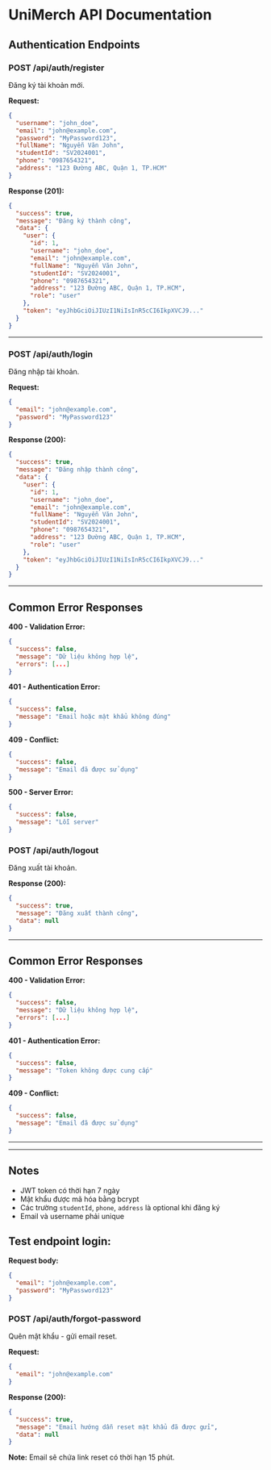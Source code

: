 
# UniMerch API Documentation

## Authentication Endpoints

### POST /api/auth/register
Đăng ký tài khoản mới.

**Request:**
```json
{
  "username": "john_doe",
  "email": "john@example.com",
  "password": "MyPassword123",
  "fullName": "Nguyễn Văn John",
  "studentId": "SV2024001",
  "phone": "0987654321",
  "address": "123 Đường ABC, Quận 1, TP.HCM"
}
```

**Response (201):**
```json
{
  "success": true,
  "message": "Đăng ký thành công",
  "data": {
    "user": {
      "id": 1,
      "username": "john_doe",
      "email": "john@example.com",
      "fullName": "Nguyễn Văn John",
      "studentId": "SV2024001",
      "phone": "0987654321",
      "address": "123 Đường ABC, Quận 1, TP.HCM",
      "role": "user"
    },
    "token": "eyJhbGciOiJIUzI1NiIsInR5cCI6IkpXVCJ9..."
  }
}
```

---

### POST /api/auth/login
Đăng nhập tài khoản.

**Request:**
```json
{
  "email": "john@example.com",
  "password": "MyPassword123"
}
```

**Response (200):**
```json
{
  "success": true,
  "message": "Đăng nhập thành công",
  "data": {
    "user": {
      "id": 1,
      "username": "john_doe",
      "email": "john@example.com",
      "fullName": "Nguyễn Văn John",
      "studentId": "SV2024001",
      "phone": "0987654321",
      "address": "123 Đường ABC, Quận 1, TP.HCM",
      "role": "user"
    },
    "token": "eyJhbGciOiJIUzI1NiIsInR5cCI6IkpXVCJ9..."
  }
}
```

---

## Common Error Responses

**400 - Validation Error:**
```json
{
  "success": false,
  "message": "Dữ liệu không hợp lệ",
  "errors": [...]
}
```

**401 - Authentication Error:**
```json
{
  "success": false,
  "message": "Email hoặc mật khẩu không đúng"
}
```

**409 - Conflict:**
```json
{
  "success": false,
  "message": "Email đã được sử dụng"
}
```

**500 - Server Error:**
```json
{
  "success": false,
  "message": "Lỗi server"
}
```
### POST /api/auth/logout
Đăng xuất tài khoản.

**Response (200):**
```json
{
  "success": true,
  "message": "Đăng xuất thành công",
  "data": null
}
```

---

## Common Error Responses

**400 - Validation Error:**
```json
{
  "success": false,
  "message": "Dữ liệu không hợp lệ",
  "errors": [...]
}
```

**401 - Authentication Error:**
```json
{
  "success": false,
  "message": "Token không được cung cấp"
}
```

**409 - Conflict:**
```json
{
  "success": false,
  "message": "Email đã được sử dụng"
}
```

---
---

## Notes
- JWT token có thời hạn 7 ngày
- Mật khẩu được mã hóa bằng bcrypt
- Các trường `studentId`, `phone`, `address` là optional khi đăng ký
- Email và username phải unique

## Test endpoint login:

**Request body:**
```json
{
  "email": "john@example.com",
  "password": "MyPassword123"
}
```
### POST /api/auth/forgot-password
Quên mật khẩu - gửi email reset.

**Request:**
```json
{
  "email": "john@example.com"
}
```

**Response (200):**
```json
{
  "success": true,
  "message": "Email hướng dẫn reset mật khẩu đã được gửi",
  "data": null
}
```

**Note:** Email sẽ chứa link reset có thời hạn 15 phút.






